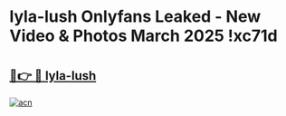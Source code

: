# lyla-lush Onlyfans Leaked - New Video & Photos March 2025 !xc71d

# <h2><a href="https://qmmowh.iuczelnia.edu.pl?title=lyla-lush&ref=xc71d">🔗👉 🔴 lyla-lush</a></h2>

[![acn](https://github.com/user-attachments/assets/0f9c940e-d8b0-45ae-aac7-cd30a18b3e1c)](https://qmmowh.iuczelnia.edu.pl?title=lyla-lush&ref=xc71d)

